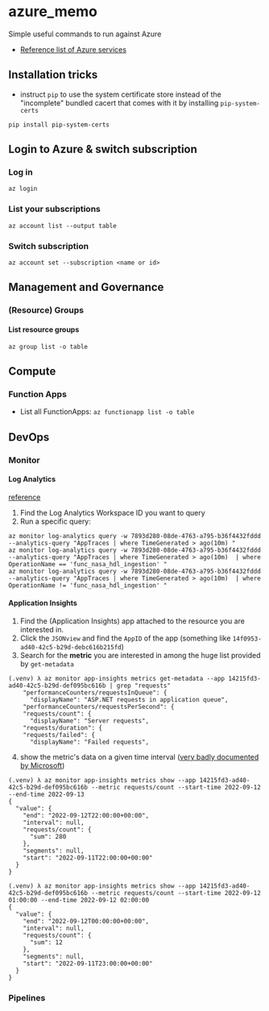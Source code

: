 # azure_memo
Simple useful commands to run against Azure 

- [Reference list of Azure services](https://docs.microsoft.com/en-us/cli/azure/azure-services-the-azure-cli-can-manage)

## Installation tricks

- instruct `pip` to use the system certificate store instead of the "incomplete" bundled cacert that comes with it by installing `pip-system-certs`

`pip install pip-system-certs`

## Login to Azure & switch subscription

### Log in

`az login`

### List your subscriptions 

`az account list --output table`

### Switch subscription

`az account set --subscription <name or id>`

## Management and Governance

### (Resource) Groups

#### List resource groups

`az group list -o table`

## Compute

### Function Apps

- List all FunctionApps: `az functionapp list -o table`

## DevOps

### Monitor

#### Log Analytics

[reference](https://docs.microsoft.com/en-us/cli/azure/monitor/log-analytics)

1. Find the Log Analytics Workspace ID you want to query
2. Run a specific query:

```shell
az monitor log-analytics query -w 7893d280-08de-4763-a795-b36f4432fddd --analytics-query "AppTraces | where TimeGenerated > ago(10m) "
az monitor log-analytics query -w 7893d280-08de-4763-a795-b36f4432fddd --analytics-query "AppTraces | where TimeGenerated > ago(10m)  | where OperationName == 'func_nasa_hdl_ingestion' "
az monitor log-analytics query -w 7893d280-08de-4763-a795-b36f4432fddd --analytics-query "AppTraces | where TimeGenerated > ago(10m)  | where OperationName != 'func_nasa_hdl_ingestion' "
```

#### Application Insights

1. Find the (Application Insights) app attached to the resource you are interested in. 
2. Click the `JSONview` and find the `AppID` of the app (something like `14f0953-ad40-42c5-b29d-debc616b215fd`)
3. Search for the **metric** you are interested in among the huge list provided by `get-metadata`

```shell
(.venv) λ az monitor app-insights metrics get-metadata --app 14215fd3-ad40-42c5-b29d-def095bc616b | grep "requests"
    "performanceCounters/requestsInQueue": {
      "displayName": "ASP.NET requests in application queue",
    "performanceCounters/requestsPerSecond": {
    "requests/count": {
      "displayName": "Server requests",
    "requests/duration": {
    "requests/failed": {
      "displayName": "Failed requests",
```

4. show the metric's data on a given time interval ([very badly documented by Microsoft](https://docs.microsoft.com/en-us/cli/azure/monitor/app-insights/metrics?view=azure-cli-latest#az-monitor-app-insights-metrics-show))

```shell
(.venv) λ az monitor app-insights metrics show --app 14215fd3-ad40-42c5-b29d-def095bc616b --metric requests/count --start-time 2022-09-12 --end-time 2022-09-13
{
  "value": {
    "end": "2022-09-12T22:00:00+00:00",
    "interval": null,
    "requests/count": {
      "sum": 280
    },
    "segments": null,
    "start": "2022-09-11T22:00:00+00:00"
  }
}
```

```shell
(.venv) λ az monitor app-insights metrics show --app 14215fd3-ad40-42c5-b29d-def095bc616b --metric requests/count --start-time 2022-09-12 01:00:00 --end-time 2022-09-12 02:00:00
{
  "value": {
    "end": "2022-09-12T00:00:00+00:00",
    "interval": null,
    "requests/count": {
      "sum": 12
    },
    "segments": null,
    "start": "2022-09-11T23:00:00+00:00"
  }
}
```

### Pipelines
